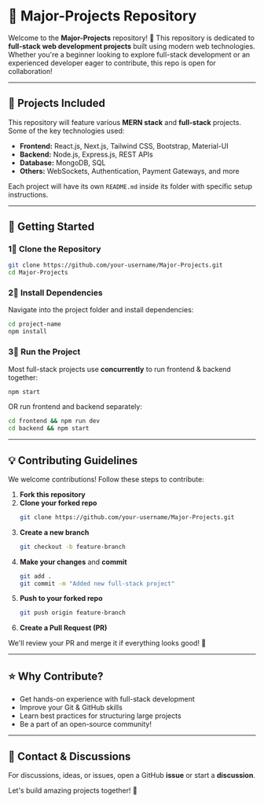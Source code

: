 # 📌 Major-Projects Repository

Welcome to the **Major-Projects** repository! 🚀 This repository is dedicated to **full-stack web development projects** built using modern web technologies. Whether you're a beginner looking to explore full-stack development or an experienced developer eager to contribute, this repo is open for collaboration!

---

## 📁 Projects Included
This repository will feature various **MERN stack** and **full-stack** projects. Some of the key technologies used:

- **Frontend:** React.js, Next.js, Tailwind CSS, Bootstrap, Material-UI  
- **Backend:** Node.js, Express.js, REST APIs  
- **Database:** MongoDB, SQL  
- **Others:** WebSockets, Authentication, Payment Gateways, and more  

Each project will have its own `README.md` inside its folder with specific setup instructions.

---

## 🚀 Getting Started

### **1⃣ Clone the Repository**
```sh
git clone https://github.com/your-username/Major-Projects.git
cd Major-Projects
```

### **2⃣ Install Dependencies**
Navigate into the project folder and install dependencies:
```sh
cd project-name
npm install
```

### **3⃣ Run the Project**
Most full-stack projects use **concurrently** to run frontend & backend together:
```sh
npm start
```
OR run frontend and backend separately:
```sh
cd frontend && npm run dev  
cd backend && npm start  
```

---

## 💡 Contributing Guidelines
We welcome contributions! Follow these steps to contribute:

1. **Fork this repository**  
2. **Clone your forked repo**  
   ```sh
   git clone https://github.com/your-username/Major-Projects.git
   ```
3. **Create a new branch**  
   ```sh
   git checkout -b feature-branch
   ```
4. **Make your changes** and **commit**  
   ```sh
   git add .
   git commit -m "Added new full-stack project"
   ```
5. **Push to your forked repo**  
   ```sh
   git push origin feature-branch
   ```
6. **Create a Pull Request (PR)**  

We'll review your PR and merge it if everything looks good! 🎉

---

## ⭐ Why Contribute?
- Get hands-on experience with full-stack development  
- Improve your Git & GitHub skills  
- Learn best practices for structuring large projects  
- Be a part of an open-source community!  

---

## 💌 Contact & Discussions
For discussions, ideas, or issues, open a GitHub **issue** or start a **discussion**.

Let's build amazing projects together! 🚀

